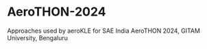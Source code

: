 # AeroTHON-2024
Approaches used by aeroKLE for SAE India AeroTHON 2024, GITAM University, Bengaluru
